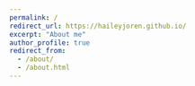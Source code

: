 ```yaml
---
permalink: /
redirect_url: https://haileyjoren.github.io/
excerpt: "About me"
author_profile: true
redirect_from: 
  - /about/
  - /about.html
---
```

